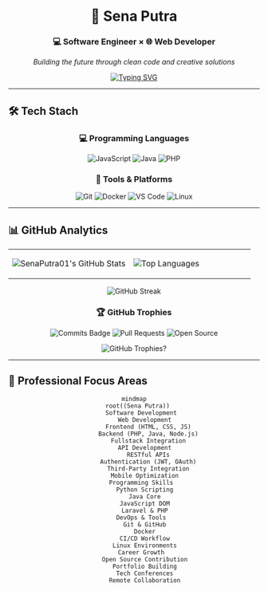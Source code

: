 <div align="center">

# 🌟 Sena Putra

### 💻 Software Engineer × 🌐 Web Developer

*Building the future through clean code and creative solutions*

[![Typing SVG](https://readme-typing-svg.demolab.com?font=Fira+Code&weight=500&size=18&duration=3000&pause=1000&color=00D9FF&center=true&vCenter=true&multiline=true&width=600&height=80&lines=Crafting+Web+Experiences+with+Code+%26+Creativity;Turning+Ideas+into+Fullstack+Reality;Always+Learning%2C+Always+Coding)](https://git.io/typing-svg)

</div>

---

## 🛠️ Tech Stach

<div align="center">

### 💻 Programming Languages
![JavaScript](https://img.shields.io/badge/JavaScript-F7DF1E?style=for-the-badge&logo=javascript&logoColor=black)
![Java](https://img.shields.io/badge/Java-ED8B00?style=for-the-badge&logo=openjdk&logoColor=white)
![PHP](https://img.shields.io/badge/PHP-777BB4?style=for-the-badge&logo=php&logoColor=white)

### 🔧 Tools & Platforms
![Git](https://img.shields.io/badge/Git-F05032?style=for-the-badge&logo=git&logoColor=white)
![Docker](https://img.shields.io/badge/Docker-2496ED?style=for-the-badge&logo=docker&logoColor=white)
![VS Code](https://img.shields.io/badge/VS%20Code-007ACC?style=for-the-badge&logo=visualstudiocode&logoColor=white)
![Linux](https://img.shields.io/badge/Linux-FCC624?style=for-the-badge&logo=linux&logoColor=black)

</div>

---

## 📊 GitHub Analytics

<div align="center">
<table>
<tr>
<td width="50%">

![SenaPutra01's GitHub Stats](https://github-readme-stats.vercel.app/api?username=SenaPutra01&show_icons=true&theme=tokyonight&hide_border=true&bg_color=0D1117&title_color=00D9FF&icon_color=00D9FF&text_color=FFFFFF)

</td>
<td width="50%">

![Top Languages](https://github-readme-stats.vercel.app/api/top-langs/?username=SenaPutra01&layout=compact&theme=tokyonight&hide_border=true&bg_color=0D1117&title_color=00D9FF&text_color=FFFFFF)

</td>
</tr>
</table>

![GitHub Streak](https://github-readme-streak-stats.herokuapp.com/?user=SenaPutra01&theme=tokyonight&hide_border=true&background=0D1117&stroke=00D9FF&ring=00D9FF&fire=FF6B6B&currStreakLabel=00D9FF)

### 🏆 GitHub Trophies
![Commits Badge](https://img.shields.io/badge/Commits-Over%201000-blue)
![Pull Requests](https://img.shields.io/badge/Pull_Requests-Active-green)
![Open Source](https://img.shields.io/badge/Open%20Source-Contributor-blueviolet)

![GitHub Trophies](https://github-profile-trophy.vercel.app/?username=SenaPutra01&theme=tokyonight&no-frame=true&no-bg=true&margin-w=4&row=1)?

</div>

---

## 🌟 Professional Focus Areas

<div align="center">

```mermaid
mindmap
  root((Sena Putra))
    Software Development
      Web Development
        Frontend (HTML, CSS, JS)
        Backend (PHP, Java, Node.js)
        Fullstack Integration
      API Development
        RESTful APIs
        Authentication (JWT, OAuth)
        Third-Party Integration
      Mobile Optimization
    Programming Skills
      Python Scripting
      Java Core
      JavaScript DOM
      Laravel & PHP
    DevOps & Tools
      Git & GitHub
      Docker
      CI/CD Workflow
      Linux Environments
    Career Growth
      Open Source Contribution
      Portfolio Building
      Tech Conferences
      Remote Collaboration
